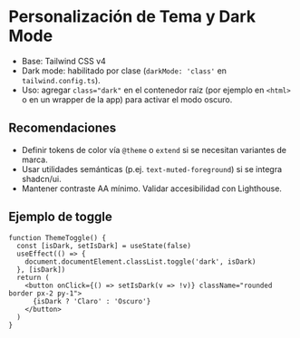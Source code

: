 # Personalización de Tema y Dark Mode

- Base: Tailwind CSS v4
- Dark mode: habilitado por clase (`darkMode: 'class'` en `tailwind.config.ts`).
- Uso: agregar `class="dark"` en el contenedor raíz (por ejemplo en `<html>` o en un wrapper de la app) para activar el modo oscuro.

## Recomendaciones
- Definir tokens de color vía `@theme` o `extend` si se necesitan variantes de marca.
- Usar utilidades semánticas (p.ej. `text-muted-foreground`) si se integra shadcn/ui.
- Mantener contraste AA mínimo. Validar accesibilidad con Lighthouse.

## Ejemplo de toggle
```tsx
function ThemeToggle() {
  const [isDark, setIsDark] = useState(false)
  useEffect(() => {
    document.documentElement.classList.toggle('dark', isDark)
  }, [isDark])
  return (
    <button onClick={() => setIsDark(v => !v)} className="rounded border px-2 py-1">
      {isDark ? 'Claro' : 'Oscuro'}
    </button>
  )
}
```
